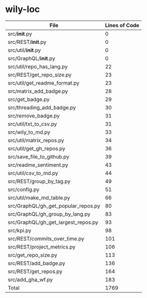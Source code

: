# wily-loc

| File                                |   Lines of Code |
| --- | --- |
| src/__init__.py                     |               0 |
| src/REST/__init__.py                |               0 |
| src/util/__init__.py                |               0 |
| src/GraphQL/__init__.py             |               0 |
| src/util/repo_has_lang.py           |              22 |
| src/REST/get_repo_size.py           |              23 |
| src/util/get_readme_format.py       |              23 |
| src/matrix_add_badge.py             |              28 |
| src/get_badge.py                    |              29 |
| src/threading_add_badge.py          |              30 |
| src/remove_badge.py                 |              31 |
| src/util/txt_to_csv.py              |              31 |
| src/wily_to_md.py                   |              33 |
| src/util/matrix_repos.py            |              34 |
| src/util/get_gh_repos.py            |              36 |
| src/save_file_to_github.py          |              39 |
| src/readme_sentiment.py             |              43 |
| src/util/csv_to_md.py               |              44 |
| src/REST/group_by_tag.py            |              49 |
| src/config.py                       |              51 |
| src/util/make_md_table.py           |              66 |
| src/GraphQL/gh_get_popular_repos.py |              80 |
| src/GraphQL/gh_group_by_lang.py     |              83 |
| src/GraphQL/gh_get_largest_repos.py |              93 |
| src/kpi.py                          |              98 |
| src/REST/commits_over_time.py       |             101 |
| src/REST/project_metrics.py         |             106 |
| src/get_repo_size.py                |             113 |
| src/REST/add_badge.py               |             136 |
| src/REST/get_repos.py               |             164 |
| src/add_gha_wf.py                   |             183 |
| Total                               |            1769 |
